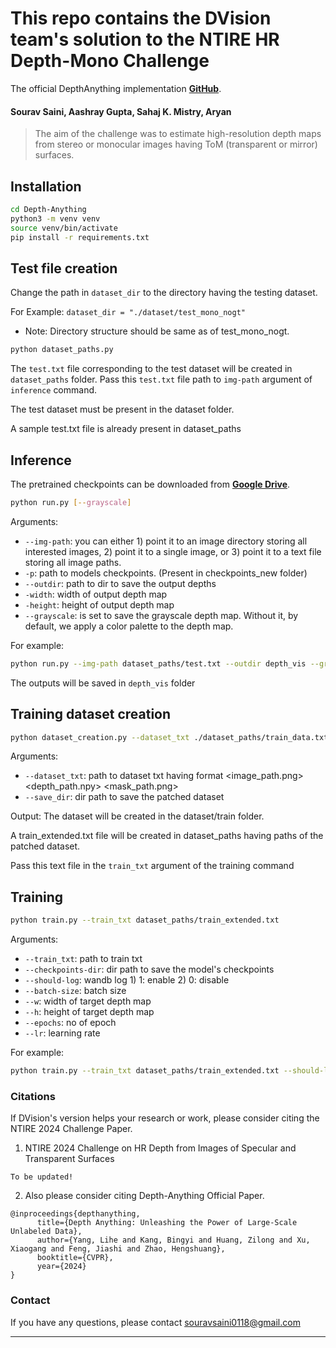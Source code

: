 # This repo contains the DVision team's solution to the NTIRE HR Depth-Mono Challenge

The official DepthAnything implementation **[GitHub](https://github.com/LiheYoung/Depth-Anything.git)**. 

#### Sourav Saini, Aashray Gupta, Sahaj K. Mistry, Aryan

>The aim of the challenge was to estimate high-resolution depth maps from stereo or monocular images having ToM (transparent or mirror) surfaces.

## Installation

```bash
cd Depth-Anything
python3 -m venv venv
source venv/bin/activate
pip install -r requirements.txt
```

## Test file creation

Change the path in ``dataset_dir`` to the directory having the testing dataset. 

For Example: ``dataset_dir = "./dataset/test_mono_nogt"``

* Note: Directory structure should be same as of test_mono_nogt.

```bash
python dataset_paths.py 
```

The ``test.txt`` file corresponding to the test dataset will be created in ``dataset_paths`` folder. Pass this ``test.txt`` file path to ``img-path`` argument of ``inference`` command. 

The test dataset must be present in the dataset folder. 

A sample test.txt file is already present in dataset_paths


## Inference

The pretrained checkpoints can be downloaded from **[Google Drive](https://drive.google.com/file/d/161k7IJgATeDRADCF76ztvWA3KtrIX0Lz/view?usp=sharing)**. 

```bash
python run.py [--grayscale]
```
Arguments:
- ``--img-path``: you can either 1) point it to an image directory storing all interested images, 2) point it to a single image, or 3) point it to a text file storing all image paths.
- ``-p``: path to models checkpoints. (Present in checkpoints_new folder)
- ``--outdir``: path to dir to save the output depths
- ``-width``: width of output depth map
- ``-height``: height of output depth map
- ``--grayscale``: is set to save the grayscale depth map. Without it, by default, we apply a color palette to the depth map.

For example:
```bash
python run.py --img-path dataset_paths/test.txt --outdir depth_vis --grayscale
```
The outputs will be saved in ``depth_vis`` folder  

## Training dataset creation

```bash
python dataset_creation.py --dataset_txt ./dataset_paths/train_data.txt
```
Arguments:
- ``--dataset_txt``: path to dataset txt having format <image_path.png> <depth_path.npy> <mask_path.png>
- ``--save_dir``: dir path to save the patched dataset

Output:
The dataset will be created in the dataset/train folder. 

A train_extended.txt file will be created in dataset_paths having paths of the patched dataset. 

Pass this text file in the ``train_txt`` argument of the training command


## Training

```bash
python train.py --train_txt dataset_paths/train_extended.txt
```
Arguments:
- ``--train_txt``: path to train txt
- ``--checkpoints-dir``: dir path to save the model's checkpoints
- ``--should-log``: wandb log 1) 1: enable 2) 0: disable
- ``--batch-size``: batch size
- ``--w``: width of target depth map
- ``--h``: height of target depth map
- ``--epochs``: no of epoch
- ``--lr``: learning rate

For example:
```bash
python train.py --train_txt dataset_paths/train_extended.txt --should-log 0 --batch_size 2 --epochs 10 
```

### Citations
If DVision's version helps your research or work, please consider citing the NTIRE 2024 Challenge Paper.

1. NTIRE 2024 Challenge on HR Depth from Images of Specular and Transparent Surfaces

```
To be updated!
```



2. Also please consider citing Depth-Anything Official Paper.

```
@inproceedings{depthanything,
      title={Depth Anything: Unleashing the Power of Large-Scale Unlabeled Data}, 
      author={Yang, Lihe and Kang, Bingyi and Huang, Zilong and Xu, Xiaogang and Feng, Jiashi and Zhao, Hengshuang},
      booktitle={CVPR},
      year={2024}
}
```


### Contact

If you have any questions, please contact souravsaini0118@gmail.com

---
